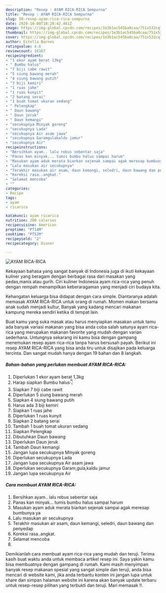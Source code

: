 ```yaml
---
description: "Resep : AYAM RICA-RICA Sempurna"
title: "Resep : AYAM RICA-RICA Sempurna"
slug: 50-resep-ayam-rica-rica-sempurna
date: 2020-10-08T10:28:42.461Z
image: https://img-global.cpcdn.com/recipes/1e3b1ac545ba0caa/751x532cq70/ayam-rica-rica-foto-resep-utama.jpg
thumbnail: https://img-global.cpcdn.com/recipes/1e3b1ac545ba0caa/751x532cq70/ayam-rica-rica-foto-resep-utama.jpg
cover: https://img-global.cpcdn.com/recipes/1e3b1ac545ba0caa/751x532cq70/ayam-rica-rica-foto-resep-utama.jpg
author: Estella Barnes
ratingvalue: 4.6
reviewcount: 16167
recipeingredient:
- "1 ekor ayam berat 13kg"
- " Bumbu halus"
- "7 biji cabe rawit"
- "5 siung bawang merah"
- "4 siung bawang putih"
- "3 biji kemiri"
- "1 ruas jahe"
- "1 ruas kunyit"
- "2 batang serai"
- "1 buah tomat ukuran sedang"
- " Pelengkap"
- " Daun bawang"
- " Daun jeruk"
- " Daun kemangi"
- "secukupnya Minyak goreng"
- "secukupnya Lada"
- "secukupnya Air asam jawa"
- "secukupnya Garamgulakaldu jamur"
- "secukupnya Air"
recipeinstructions:
- "Bersihkan ayam.. lalu rebus sebentar saja"
- "Panas kan minyak... tumis bumbu halus sampai harum"
- "Masukan ayam aduk merata biarkan sejenak sampai agak meresap bumbunya ya"
- "Lalu masukan air secukupnya"
- "Terakhir masukan air asam, daun kemangi, seledri, daun bawang dan penyedap"
- "Koreksi rasa..angkat."
- "Selamat mencoba"
- ""
categories:
- Recipe
tags:
- ayam
- ricarica

katakunci: ayam ricarica 
nutrition: 200 calories
recipecuisine: American
preptime: "PT14M"
cooktime: "PT52M"
recipeyield: "2"
recipecategory: Dinner

---
```



![AYAM RICA-RICA](https://img-global.cpcdn.com/recipes/1e3b1ac545ba0caa/751x532cq70/ayam-rica-rica-foto-resep-utama.jpg)

Kekayaan bahasa yang sangat banyak di Indonesia juga di ikuti kekayaan kuliner yang beragam dengan berbagai rasa dari masakan yang pedas,manis atau gurih. Ciri kuliner Indonesia ayam rica-rica yang penuh dengan rempah menampilkan keberaragaman yang menjadi ciri budaya kita.




Kehangatan keluarga bisa didapat dengan cara simple. Diantaranya adalah memasak AYAM RICA-RICA untuk orang di rumah. Momen makan bersama anak sudah menjadi kultur, Banyak yang kadang mencari makanan kampung mereka sendiri ketika di tempat lain.

Buat kamu yang suka masak atau harus menyiapkan masakan untuk tamu ada banyak variasi makanan yang bisa anda coba salah satunya ayam rica-rica yang merupakan makanan favorite yang mudah dengan varian sederhana. Untungnya sekarang ini kamu bisa dengan gampang menemukan resep ayam rica-rica tanpa harus bersusah payah.
Berikut ini resep AYAM RICA-RICA yang bisa anda tiru untuk disajikan pada keluarga tercinta. Dan sangat mudah hanya dengan 19 bahan dan 8 langkah.


<!--inarticleads1-->

##### Bahan-bahan yang perlukan membuat AYAM RICA-RICA:

1. Diperlukan 1 ekor ayam berat 1,3kg
1. Harap siapkan  Bumbu halus👇
1. Siapkan 7 biji cabe rawit
1. Diperlukan 5 siung bawang merah
1. Siapkan 4 siung bawang putih
1. Harus ada 3 biji kemiri
1. Siapkan 1 ruas jahe
1. Diperlukan 1 ruas kunyit
1. Siapkan 2 batang serai
1. Tambah 1 buah tomat ukuran sedang
1. Siapkan  Pelengkap
1. Dibutuhkan  Daun bawang
1. Diperlukan  Daun jeruk
1. Tambah  Daun kemangi
1. Jangan lupa secukupnya Minyak goreng
1. Diperlukan secukupnya Lada
1. Jangan lupa secukupnya Air asam jawa
1. Diperlukan secukupnya Garam,gula,kaldu jamur
1. Jangan lupa secukupnya Air




<!--inarticleads2-->

##### Cara membuat  AYAM RICA-RICA:

1. Bersihkan ayam.. lalu rebus sebentar saja
1. Panas kan minyak... tumis bumbu halus sampai harum
1. Masukan ayam aduk merata biarkan sejenak sampai agak meresap bumbunya ya
1. Lalu masukan air secukupnya
1. Terakhir masukan air asam, daun kemangi, seledri, daun bawang dan penyedap
1. Koreksi rasa..angkat.
1. Selamat mencoba
1. 




Demikianlah cara membuat ayam rica-rica yang mudah dan teruji. Terima kasih buat waktu anda untuk membaca artikel resep ini. Saya yakin kamu bisa membuatnya dengan gampang di rumah. Kami masih menyimpan banyak resep makanan spesial yang sangat simple dan teruji, anda bisa mencari di website kami, jika anda terbantu konten ini jangan lupa untuk share dan simpan halaman website ini karena akan banyak update terbaru untuk resep-resep pilihan yang terbukti dan teruji. Mari memasak !!. 
